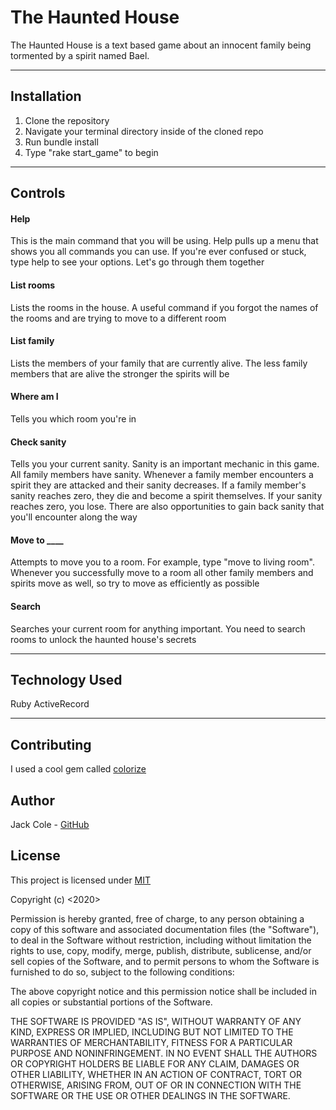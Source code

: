The Haunted House
========================

The Haunted House is a text based game about an innocent family being tormented by a spirit named Bael.

---

## Installation

1. Clone the repository
2. Navigate your terminal directory inside of the cloned repo
3. Run bundle install
4. Type "rake start_game" to begin

---

## Controls

#### Help

This is the main command that you will be using. Help pulls up a menu that shows you all commands you can use. If you're ever confused or stuck, type help to see your options. Let's go through them together

#### List rooms

Lists the rooms in the house. A useful command if you forgot the names of the rooms and are trying to move to a different room

#### List family

Lists the members of your family that are currently alive. The less family members that are alive the stronger the spirits will be

#### Where am I

Tells you which room you're in

#### Check sanity

Tells you your current sanity. Sanity is an important mechanic in this game. All family members have sanity. Whenever a family member encounters a spirit they are attacked and their sanity decreases. If a family member's sanity reaches zero, they die and become a spirit themselves. If your sanity reaches zero, you lose. There are also opportunities to gain back sanity that you'll encounter along the way

#### Move to ____

Attempts to move you to a room. For example, type "move to living room". Whenever you successfully move to a room all other family members and spirits move as well, so try to move as efficiently as possible

#### Search

Searches your current room for anything important. You need to search rooms to unlock the haunted house's secrets

---

## Technology Used

Ruby
ActiveRecord

---

## Contributing

I used a cool gem called [colorize](https://github.com/fazibear/colorize)

## Author

Jack Cole - [GitHub](https://github.com/123JackCole)

## License

This project is licensed under [MIT](https://en.wikipedia.org/wiki/MIT_License#References)

Copyright (c) <2020> <Jack Cole>

Permission is hereby granted, free of charge, to any person obtaining a copy
of this software and associated documentation files (the "Software"), to deal
in the Software without restriction, including without limitation the rights
to use, copy, modify, merge, publish, distribute, sublicense, and/or sell
copies of the Software, and to permit persons to whom the Software is
furnished to do so, subject to the following conditions:

The above copyright notice and this permission notice shall be included in all
copies or substantial portions of the Software.

THE SOFTWARE IS PROVIDED "AS IS", WITHOUT WARRANTY OF ANY KIND, EXPRESS OR
IMPLIED, INCLUDING BUT NOT LIMITED TO THE WARRANTIES OF MERCHANTABILITY,
FITNESS FOR A PARTICULAR PURPOSE AND NONINFRINGEMENT. IN NO EVENT SHALL THE
AUTHORS OR COPYRIGHT HOLDERS BE LIABLE FOR ANY CLAIM, DAMAGES OR OTHER
LIABILITY, WHETHER IN AN ACTION OF CONTRACT, TORT OR OTHERWISE, ARISING FROM,
OUT OF OR IN CONNECTION WITH THE SOFTWARE OR THE USE OR OTHER DEALINGS IN THE
SOFTWARE.
